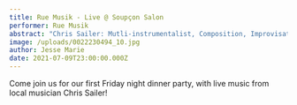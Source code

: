 ```yaml
---
title: Rue Musik - Live @ Soupçon Salon
performer: Rue Musik
abstract: "Chris Sailer: Mutli-instrumentalist, Composition, Improvisation"
image: /uploads/0022230494_10.jpg
author: Jesse Marie
date: 2021-07-09T23:00:00.000Z
---
```

Come join us for our first Friday night dinner party, with live music from local musician Chris Sailer!